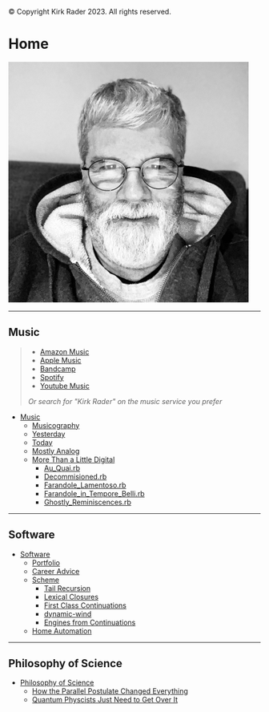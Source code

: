&copy; Copyright Kirk Rader 2023. All rights reserved.

# Home

![Kirk Rader](kirk.png)

---

## Music

> - [Amazon Music](amazon.md)
> - [Apple Music](apple.md)
> - [Bandcamp](bandcamp.md)
> - [Spotify](spotify.md)
> - [Youtube Music](youtube.md)
>
> _Or search for "Kirk Rader" on the music service you prefer_

- [Music](music/music.md)
  - [Musicography](music/musicography/musicography.md)
  - [Yesterday](music/yesterday.md)
  - [Today](music/today.md)
  - [Mostly Analog](music/analog.md)
  - [More Than a Little Digital](music/digital.md)
    - [Au_Quai.rb](music/sonicpi/Au_Quai.md)
    - [Decommisioned.rb](music/sonicpi/Decommisioned.md)
    - [Farandole_Lamentoso.rb](music/sonicpi/Farandole_Lamentoso.md)
    - [Farandole_in_Tempore_Belli.rb](music/sonicpi/Farandole_in_Tempore_Belli.md)
    - [Ghostly_Reminiscences.rb](music/sonicpi/Ghostly_Reminiscences.md)

---

## Software

- [Software](software/software.md)
  - [Portfolio](https://github.com/parasaurolophus)
  - [Career Advice](software/advice.md)
  - [Scheme](software/scheme/scheme.md)
    - [Tail Recursion](software/scheme/tail-recursion.md)
    - [Lexical Closures](software/scheme/lexical-closures.md)
    - [First Class Continuations](software/scheme/call-cc.md)
    - [dynamic-wind](software/scheme/dynamic-wind.md)
    - [Engines from Continuations](software/scheme/engines.md)
  - [Home Automation](software/home-automation/home-automation.md)

---

## Philosophy of Science

- [Philosophy of Science](philosophy/philosophy.md)
  - [How the Parallel Postulate Changed Everything](philosophy/computability.md)
  - [Quantum Physcists Just Need to Get Over It](philosophy/quanta.md)
